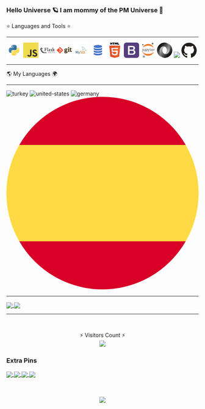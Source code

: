 ### Hello Universe 🪐 I am mommy of the PM Universe 💫

<!--
**caglagurcer/caglagurcer** is a ✨ _special_ ✨ repository because its `README.md` (this file) appears on your GitHub profile.

Here are some ideas to get you started:

- 🔭 I’m currently working on ...
- 🌱 I’m currently learning ...
- 👯 I’m looking to collaborate on ...
- 🤔 I’m looking for help with ...
- 💬 Ask me about ...
- 📫 How to reach me: ...
- 😄 Pronouns: ...
- ⚡ Fun fact: ...
-->
⭐️ Languages and Tools ⭐️
<hr>
<code><img height="40" src="https://raw.githubusercontent.com/github/explore/80688e429a7d4ef2fca1e82350fe8e3517d3494d/topics/python/python.png"></code>
<code><img height="40" src="https://raw.githubusercontent.com/github/explore/80688e429a7d4ef2fca1e82350fe8e3517d3494d/topics/javascript/javascript.png"></code>
<code><img height="40" src="https://raw.githubusercontent.com/github/explore/80688e429a7d4ef2fca1e82350fe8e3517d3494d/topics/flask/flask.png"></code>
<code><img height="40" src="https://raw.githubusercontent.com/github/explore/80688e429a7d4ef2fca1e82350fe8e3517d3494d/topics/git/git.png"></code>
<code><img height="40" src="https://raw.githubusercontent.com/github/explore/80688e429a7d4ef2fca1e82350fe8e3517d3494d/topics/mysql/mysql.png"></code>
<code><img height="40" src="https://raw.githubusercontent.com/github/explore/80688e429a7d4ef2fca1e82350fe8e3517d3494d/topics/sql/sql.png"></code>
<code><img height="40" src="https://raw.githubusercontent.com/github/explore/80688e429a7d4ef2fca1e82350fe8e3517d3494d/topics/html/html.png"></code>
<code><img height="40" src="https://raw.githubusercontent.com/github/explore/80688e429a7d4ef2fca1e82350fe8e3517d3494d/topics/bootstrap/bootstrap.png"></code>
<code><img height="40" src="https://raw.githubusercontent.com/github/explore/80688e429a7d4ef2fca1e82350fe8e3517d3494d/topics/jupyter-notebook/jupyter-notebook.png"></code>
<code><img height="40" src="https://raw.githubusercontent.com/github/explore/80688e429a7d4ef2fca1e82350fe8e3517d3494d/topics/json/json.png"></code>
<code><img height="40" src="https://img.stackshare.io/service/3116/LJ_Gsz28_400x400.png"></code>
<code><img height="40" src="https://raw.githubusercontent.com/github/explore/89bdd9644f44d1b12180fd512b95574fe4c54617/topics/github-api/github-api.png"></code>
<hr/>
🌎 My Languages 🌍
<hr>


![turkey](https://user-images.githubusercontent.com/86996274/175541811-2662d6b2-7433-4908-95a3-4c588d81c1dc.png)
![united-states](https://user-images.githubusercontent.com/86996274/175541768-d13b3dd6-cd79-487f-a89d-39a3a11ba7f0.png)
![germany](https://user-images.githubusercontent.com/86996274/175541764-6d2e116c-fe88-4518-a6d1-59c8f16a6ff7.png)
<svg xmlns="http://www.w3.org/2000/svg" width="512" height="512" viewBox="0 0 512 512"><mask id="a"><circle cx="256" cy="256" r="256" fill="#fff"/></mask><g mask="url(#a)"><path fill="#d80027" d="M0 0h512v128l-39.8 130.3L512 384v128H0V384l37.8-124L0 128z"/><path fill="#ffda44" d="M0 128h512v256H0z"/></g></svg>

<hr>

<a href="https://github.com/caglagurcer">
  <img align="center" src="https://github-readme-stats.vercel.app/api?username=caglagurcer&theme=ocean_dark&show_icons=true" />
</a>

<a href="https://github.com/caglagurcer">
  <img align="center" src="https://github-readme-stats.vercel.app/api/top-langs/?username=caglagurcer&theme=ocean_dark&hide=jupyter%20notebook" />
</a>
<hr />
<br>

<p align="center"> 
  ⚡️ Visitors Count ⚡️<br>
  <img src="https://profile-counter.glitch.me/caglagurcer/count.svg" />
</p>

<h3> Extra Pins </h3>

<a href="https://github.com/caglagurcer/Demon-Slayer-Shopping-Site ">
  <img align="center" src="https://github-readme-stats.vercel.app/api/pin/?username=caglagurcer&repo=Flask-Portfolio&theme=radical" />
</a>

<a href="https://github.com/caglagurcer/Django-Blog-App">
  <img align="center" src="https://github-readme-stats.vercel.app/api/pin/?username=caglagurcer&repo=Django-Blog-App&theme=radical" />
</a>

<a href="https://github.com/caglagurcer/NYT-best-sellers-scraping">
  <img align="center" src="https://github-readme-stats.vercel.app/api/pin/?username=caglagurcer&repo=NYT-best-sellers-scraping&theme=radical" />
</a>

<a href="https://github.com/caglagurcer/Github-Rest-Api">
  <img align="center" src="https://github-readme-stats.vercel.app/api/pin/?username=caglagurcer&repo=Github-Rest-Api&theme=radical" />
</a>
<br><br><br>

<p align="center">
  <a href="https://www.codewars.com/users/caglagurcer" target="_blank">
    <img align="center" src="https://www.codewars.com/users/caglagurcer/badges/large" />
  </a>
</p>
